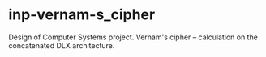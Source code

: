 # inp-vernam-s_cipher
Design of Computer Systems project. Vernam's cipher – calculation on the concatenated DLX architecture.
